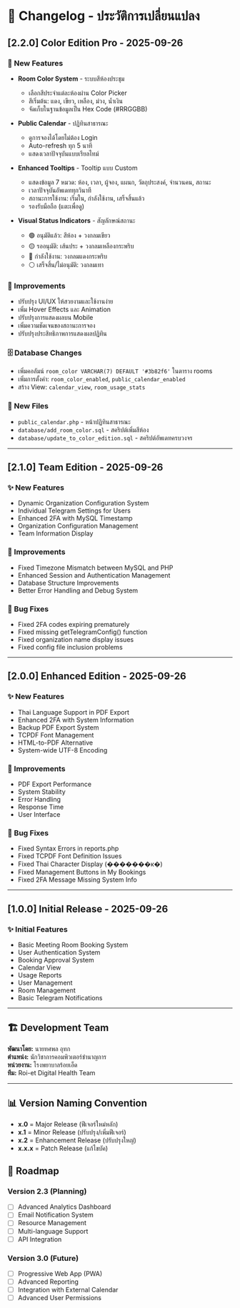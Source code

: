 # 📝 Changelog - ประวัติการเปลี่ยนแปลง

## [2.2.0] Color Edition Pro - 2025-09-26

### 🎨 New Features
- **Room Color System** - ระบบสีห้องประชุม
  - เลือกสีประจำแต่ละห้องผ่าน Color Picker
  - สีเริ่มต้น: แดง, เขียว, เหลือง, ม่วง, น้ำเงิน
  - จัดเก็บในฐานข้อมูลเป็น Hex Code (#RRGGBB)

- **Public Calendar** - ปฏิทินสาธารณะ
  - ดูการจองได้โดยไม่ต้อง Login
  - Auto-refresh ทุก 5 นาที
  - แสดงเวลาปัจจุบันแบบเรียลไทม์

- **Enhanced Tooltips** - Tooltip แบบ Custom
  - แสดงข้อมูล 7 หมวด: ห้อง, เวลา, ผู้จอง, แผนก, วัตถุประสงค์, จำนวนคน, สถานะ
  - เวลาปัจจุบันอัพเดททุกวินาที
  - สถานะการใช้งาน: เริ่มใน, กำลังใช้งาน, เสร็จสิ้นแล้ว
  - รองรับมือถือ (แตะเพื่อดู)

- **Visual Status Indicators** - สัญลักษณ์สถานะ
  - 🟢 อนุมัติแล้ว: สีห้อง + วงกลมเขียว
  - 🟡 รออนุมัติ: เส้นประ + วงกลมเหลืองกระพริบ
  - 🔴 กำลังใช้งาน: วงกลมแดงกระพริบ
  - ⚪ เสร็จสิ้น/ไม่อนุมัติ: วงกลมเทา

### 🔧 Improvements
- ปรับปรุง UI/UX ให้สวยงามและใช้งานง่าย
- เพิ่ม Hover Effects และ Animation
- ปรับปรุงการแสดงผลบน Mobile
- เพิ่มความชัดเจนของสถานะการจอง
- ปรับปรุงประสิทธิภาพการแสดงผลปฏิทิน

### 🗄️ Database Changes
- เพิ่มคอลัมน์ `room_color VARCHAR(7) DEFAULT '#3b82f6'` ในตาราง rooms
- เพิ่มการตั้งค่า: `room_color_enabled`, `public_calendar_enabled`
- สร้าง View: `calendar_view`, `room_usage_stats`

### 📁 New Files
- `public_calendar.php` - หน้าปฏิทินสาธารณะ
- `database/add_room_color.sql` - สคริปต์เพิ่มสีห้อง
- `database/update_to_color_edition.sql` - สคริปต์อัพเดทครบวงจร

---

## [2.1.0] Team Edition - 2025-09-26

### ✨ New Features
- Dynamic Organization Configuration System
- Individual Telegram Settings for Users
- Enhanced 2FA with MySQL Timestamp
- Organization Configuration Management
- Team Information Display

### 🔧 Improvements
- Fixed Timezone Mismatch between MySQL and PHP
- Enhanced Session and Authentication Management
- Database Structure Improvements
- Better Error Handling and Debug System

### 🐛 Bug Fixes
- Fixed 2FA codes expiring prematurely
- Fixed missing getTelegramConfig() function
- Fixed organization name display issues
- Fixed config file inclusion problems

---

## [2.0.0] Enhanced Edition - 2025-09-26

### ✨ New Features
- Thai Language Support in PDF Export
- Enhanced 2FA with System Information
- Backup PDF Export System
- TCPDF Font Management
- HTML-to-PDF Alternative
- System-wide UTF-8 Encoding

### 🔧 Improvements
- PDF Export Performance
- System Stability
- Error Handling
- Response Time
- User Interface

### 🐛 Bug Fixes
- Fixed Syntax Errors in reports.php
- Fixed TCPDF Font Definition Issues
- Fixed Thai Character Display (�������к�)
- Fixed Management Buttons in My Bookings
- Fixed 2FA Message Missing System Info

---

## [1.0.0] Initial Release - 2025-09-26

### ✨ Initial Features
- Basic Meeting Room Booking System
- User Authentication System
- Booking Approval System
- Calendar View
- Usage Reports
- User Management
- Room Management
- Basic Telegram Notifications

---

## 🏗️ Development Team

**พัฒนาโดย:** นายทศพล อุทก  
**ตำแหน่ง:** นักวิชาการคอมพิวเตอร์ชำนาญการ  
**หน่วยงาน:** โรงพยาบาลร้อยเอ็ด  
**ทีม:** Roi-et Digital Health Team  

---

## 📊 Version Naming Convention

- **x.0** = Major Release (ฟีเจอร์ใหม่หลัก)
- **x.1** = Minor Release (ปรับปรุง/เพิ่มฟีเจอร์)
- **x.2** = Enhancement Release (ปรับปรุงใหญ่)
- **x.x.x** = Patch Release (แก้ไขบัค)

## 🎯 Roadmap

### Version 2.3 (Planning)
- [ ] Advanced Analytics Dashboard
- [ ] Email Notification System
- [ ] Resource Management
- [ ] Multi-language Support
- [ ] API Integration

### Version 3.0 (Future)
- [ ] Progressive Web App (PWA)
- [ ] Advanced Reporting
- [ ] Integration with External Calendar
- [ ] Advanced User Permissions